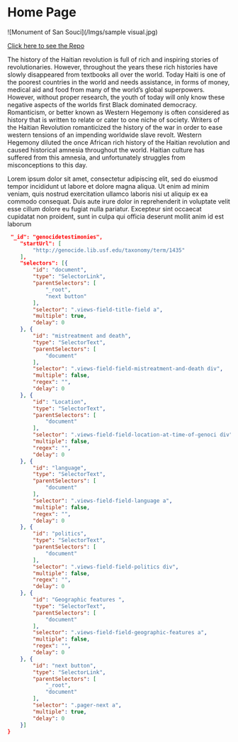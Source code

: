 # Home Page 

![Monument of San Souci](/Imgs/sample visual.jpg)

[Click here to see the Repo](https://github.com/maryelliott1020/WesternHegemony/tree/master)


The history of the Haitian revolution is full of rich and inspiring stories of revolutionaries. However, throughout the years these rich histories have slowly disappeared from textbooks all over the world. Today Haiti is one of the poorest countries in the world and needs assistance, in forms of money, medical aid and food from many of the world’s global superpowers. However, without proper research, the youth of today will only know these negative aspects of the worlds first Black dominated democracy. Romanticism, or better known as Western Hegemony is often considered as history that is written to relate or cater to one niche of society.  Writers of the Haitian Revolution romanticized the history of the war in order to ease western tensions of an impending worldwide slave revolt. Western Hegemony diluted the once African rich history of the Haitian revolution and caused historical amnesia throughout the world. Haitian culture has suffered from this amnesia, and unfortunately struggles from misconceptions to this day.

Lorem ipsum dolor sit amet, consectetur adipiscing elit, sed do eiusmod tempor incididunt ut labore et dolore magna aliqua. Ut enim ad minim veniam, quis nostrud exercitation ullamco laboris nisi ut aliquip ex ea commodo consequat. Duis aute irure dolor in reprehenderit in voluptate velit esse cillum dolore eu fugiat nulla pariatur. Excepteur sint occaecat cupidatat non proident, sunt in culpa qui officia deserunt mollit anim id est laborum

``` json
 "_id": "genocidetestimonies",
    "startUrl": [
        "http://genocide.lib.usf.edu/taxonomy/term/1435"
    ],
    "selectors": [{
        "id": "document",
        "type": "SelectorLink",
        "parentSelectors": [
            "_root",
            "next button"
        ],
        "selector": ".views-field-title-field a",
        "multiple": true,
        "delay": 0
    }, {
        "id": "mistreatment and death",
        "type": "SelectorText",
        "parentSelectors": [
            "document"
        ],
        "selector": ".views-field-field-mistreatment-and-death div",
        "multiple": false,
        "regex": "",
        "delay": 0
    }, {
        "id": "Location",
        "type": "SelectorText",
        "parentSelectors": [
            "document"
        ],
        "selector": ".views-field-field-location-at-time-of-genoci div",
        "multiple": false,
        "regex": "",
        "delay": 0
    }, {
        "id": "language",
        "type": "SelectorText",
        "parentSelectors": [
            "document"
        ],
        "selector": ".views-field-field-language a",
        "multiple": false,
        "regex": "",
        "delay": 0
    }, {
        "id": "politics",
        "type": "SelectorText",
        "parentSelectors": [
            "document"
        ],
        "selector": ".views-field-field-politics div",
        "multiple": false,
        "regex": "",
        "delay": 0
    }, {
        "id": "Geographic features ",
        "type": "SelectorText",
        "parentSelectors": [
            "document"
        ],
        "selector": ".views-field-field-geographic-features a",
        "multiple": false,
        "regex": "",
        "delay": 0
    }, {
        "id": "next button",
        "type": "SelectorLink",
        "parentSelectors": [
            "_root",
            "document"
        ],
        "selector": ".pager-next a",
        "multiple": true,
        "delay": 0
    }]
}
